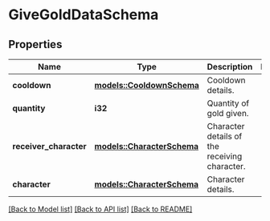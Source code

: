 # GiveGoldDataSchema

## Properties

Name | Type | Description | Notes
------------ | ------------- | ------------- | -------------
**cooldown** | [**models::CooldownSchema**](CooldownSchema.md) | Cooldown details. | 
**quantity** | **i32** | Quantity of gold given. | 
**receiver_character** | [**models::CharacterSchema**](CharacterSchema.md) | Character details of the receiving character. | 
**character** | [**models::CharacterSchema**](CharacterSchema.md) | Character details. | 

[[Back to Model list]](../README.md#documentation-for-models) [[Back to API list]](../README.md#documentation-for-api-endpoints) [[Back to README]](../README.md)


